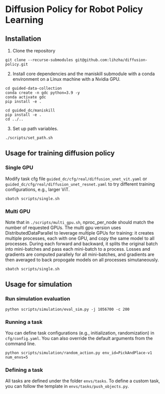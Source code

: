 # Diffusion Policy for Robot Policy Learning

## Installation

1. Clone the repository
```console
git clone --recurse-submodules git@github.com:lihzha/diffusion-policy.git
```

2. Install core dependencies and the maniskill submodule with a conda environment on a Linux machine with a Nvidia GPU.
```console
cd guided-data-collection
conda create -n gdc python=3.9 -y
conda activate gdc
pip install -e .

cd guided_dc/maniskill
pip install -e .
cd ../..
```

3. Set up path variables.
```console
./scripts/set_path.sh
```

## Usage for training diffusion policy

### Single GPU

Modify task cfg file `guided_dc/cfg/real/diffusion_unet_vit.yaml` or `guided_dc/cfg/real/diffusion_unet_resnet.yaml` to try different training configurations, e.g., larger ViT.

```console
sbatch scripts/single.sh
```

### Multi GPU

Note that in `./scripts/multi_gpu.sh`, nproc_per_node should match the number of requested GPUs. The multi gpu version uses DistributedDataParallel to leverage multiple GPUs for training: it creates multiple processes, each with one GPU, and copy the same model to all processes. During each forward and backward, it splits the original batch into mini-batches and pass each mini-batch to a process. Losses and gradients are computed parallely for all mini-batches, and gradients are then averaged to back propogate models on all processes simutaneously.

```console
sbatch scripts/single.sh
```

## Usage for simulation

### Run simulation evaluation

```console
python scripts/simulation/eval_sim.py -j 1056700 -c 200
```

### Running a task

You can define task configurations (e.g., initialization, randomization) in `cfg/config.yaml`. You can also override the default arguments from the command line.

```console
python scripts/simulation/random_action.py env_id=PickAndPlace-v1 num_envs=5
```

### Defining a task

All tasks are defined under the folder `envs/tasks`. To define a custom task, you can follow the template in `envs/tasks/push_objects.py`.
